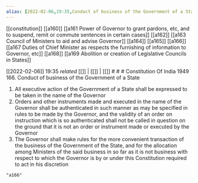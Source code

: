 ```yaml
---
alias: [2022-02-06,19:35,Conduct of business of the Government of a State]
---
```

[[constitution]] [[a160]] [[a161 Power of Governor to grant pardons, etc, and to suspend, remit or commute sentences in certain cases]] [[a162]] [[a163 Council of Ministers to aid and advise Governor]] [[a164]] [[a165]] [[a166]] [[a167 Duties of Chief Minister as respects the furnishing of information to Governor, etc]] [[a168]] [[a169 Abolition or creation of Legislative Councils in States]]

[[2022-02-06]] 19:35 _related_ [[]] | [[]] | [[]] # # #
Constitution Of India 1949
166. Conduct of business of the Government of a State
1) All executive action of the Government of a State shall be expressed to be taken in the name of the Governor
2) Orders and other instruments made and executed in the name of the Governor shall be authenticated in such manner as may be specified in rules to be made by the Governor, and the validity of an order on instruction which is so authenticated shall not be called in question on the ground that it is not an order or instrument made or executed by the Governor
3) The Governor shall make rules for the more convenient transaction of the business of the Government of the State, and for the allocation among Ministers of the said business in so far as it is not business with respect to which the Governor is by or under this Constitution required to act in his discretion
```query
"a166"
```